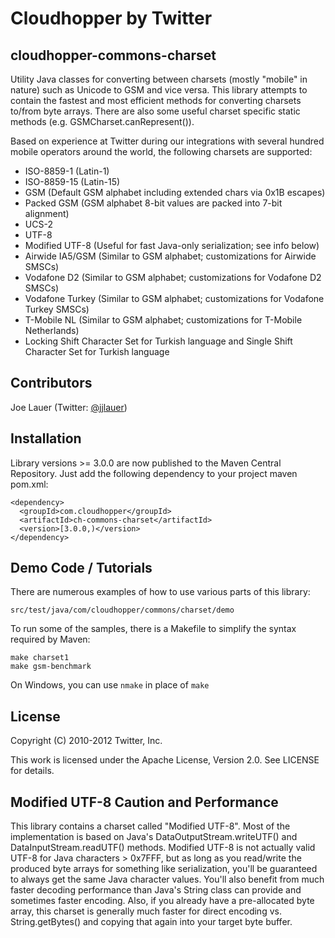 Cloudhopper by Twitter
============================

cloudhopper-commons-charset
---------------------------

Utility Java classes for converting between charsets (mostly "mobile" in nature)
such as Unicode to GSM and vice versa. This library attempts to contain the fastest
and most efficient methods for converting charsets to/from byte arrays.  There
are also some useful charset specific static methods (e.g. GSMCharset.canRepresent()).

Based on experience at Twitter during our integrations with several hundred
mobile operators around the world, the following charsets are supported:

 - ISO-8859-1 (Latin-1)
 - ISO-8859-15 (Latin-15)
 - GSM (Default GSM alphabet including extended chars via 0x1B escapes)
 - Packed GSM (GSM alphabet 8-bit values are packed into 7-bit alignment) 
 - UCS-2
 - UTF-8
 - Modified UTF-8 (Useful for fast Java-only serialization; see info below)
 - Airwide IA5/GSM (Similar to GSM alphabet; customizations for Airwide SMSCs)
 - Vodafone D2 (Similar to GSM alphabet; customizations for Vodafone D2 SMSCs)
 - Vodafone Turkey (Similar to GSM alphabet; customizations for Vodafone Turkey SMSCs)
 - T-Mobile NL (Similar to GSM alphabet; customizations for T-Mobile Netherlands)
 - Locking Shift Character Set for Turkish language and Single Shift Character Set for Turkish language

Contributors
------------

Joe Lauer (Twitter: [@jjlauer](http://twitter.com/jjlauer))

Installation
------------

Library versions >= 3.0.0 are now published to the Maven Central Repository.
Just add the following dependency to your project maven pom.xml:

    <dependency>
      <groupId>com.cloudhopper</groupId>
      <artifactId>ch-commons-charset</artifactId>
      <version>[3.0.0,)</version>
    </dependency>

Demo Code / Tutorials
---------------------

There are numerous examples of how to use various parts of this library:

    src/test/java/com/cloudhopper/commons/charset/demo

To run some of the samples, there is a Makefile to simplify the syntax required
by Maven:

    make charset1
    make gsm-benchmark

On Windows, you can use `nmake` in place of `make`

License
-------

Copyright (C) 2010-2012 Twitter, Inc.

This work is licensed under the Apache License, Version 2.0. See LICENSE for details.

Modified UTF-8 Caution and Performance
--------------------------------------

This library contains a charset called "Modified UTF-8".  Most of the
implementation is based on Java's DataOutputStream.writeUTF() and
DataInputStream.readUTF() methods.  Modified UTF-8 is not actually valid UTF-8
for Java characters > 0x7FFF, but as long as you read/write the produced byte
arrays for something like serialization, you'll be guaranteed to always get
the same Java character values.  You'll also benefit from much faster decoding
performance than Java's String class can provide and sometimes faster encoding.
Also, if you already have a pre-allocated byte array, this charset is generally
much faster for direct encoding vs. String.getBytes() and copying that again
into your target byte buffer.